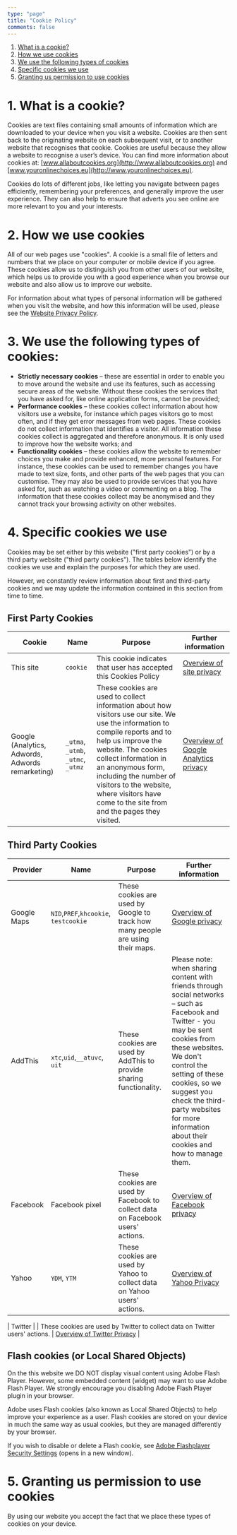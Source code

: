 ```yaml
---
type: "page"
title: "Cookie Policy"
comments: false
---
```


1. [What is a cookie?](#1-what-is-a-cookie)
2. [How we use cookies](#2-how-we-use-cookies)
3. [We use the following types of cookies](#3-we-use-the-following-types-of-cookies)
4. [Specific cookies we use](#4-specific-cookies-we-use)
5. [Granting us permission to use cookies](#5-granting-us-permission-to-use-cookies)
 

# 1.  What is a cookie?
Cookies are text files containing small amounts of information which are downloaded to your device when you visit a website. Cookies are then sent back to the originating website on each subsequent visit, or to another website that recognises that cookie. Cookies are useful because they allow a website to recognise a user’s device. You can find more information about cookies at: [www.allaboutcookies.org](http://www.allaboutcookies.org) and [www.youronlinechoices.eu](http://www.youronlinechoices.eu).

Cookies do lots of different jobs, like letting you navigate between pages efficiently, remembering your preferences, and generally improve the user experience. They can also help to ensure that adverts you see online are more relevant to you and your interests.

 

# 2.  How we use cookies
All of our web pages use "cookies". A cookie is a small file of letters and numbers that we place on your computer or mobile device if you agree. These cookies allow us to distinguish you from other users of our website, which helps us to provide you with a good experience when you browse our website and also allow us to improve our website.

For information about what types of personal information will be gathered when you visit the website, and how this information will be used, please see the [Website Privacy Policy](/legal/privacy).

 
# 3.  We use the following types of cookies:

* **Strictly necessary cookies** – these are essential in order to enable you to move around the website and use its features, such as accessing secure areas of the website. Without these cookies the services that you have asked for, like online application forms, cannot be provided;
* **Performance cookies** – these cookies collect information about how visitors use a website, for instance which pages visitors go to most often, and if they get error messages from web pages. These cookies do not collect information that identifies a visitor. All information these cookies collect is aggregated and therefore anonymous. It is only used to improve how the website works; and
* **Functionality cookies** – these cookies allow the website to remember choices you make and provide enhanced, more personal features. For instance, these cookies can be used to remember changes you have made to text size, fonts, and other parts of the web pages that you can customise. They may also be used to provide services that you have asked for, such as watching a video or commenting on a blog. The information that these cookies collect may be anonymised and they cannot track your browsing activity on other websites.
 

# 4.  Specific cookies we use
Cookies may be set either by this website ("first party cookies") or by a third party website ("third party cookies"). The tables below identify the cookies we use and explain the purposes for which they are used.

However, we constantly review information about first and third-party cookies and we may update the information contained in this section from time to time.

## First Party Cookies

| Cookie | Name | Purpose | Further information |
|--------|------|---------|---------------------|
| This site | `cookie` | This cookie indicates that user has accepted this Cookies Policy | [Overview of site privacy](/legal/privacy)
| Google (Analytics, Adwords, Adwords remarketing) | `_utma`, `_utmb`, `_utmc`, `_utmz` | These cookies are used to collect information about how visitors use our site. We use the information to compile reports and to help us improve the website. The cookies collect information in an anonymous form, including the number of visitors to the website, where visitors have come to the site from and the pages they visited.  | [Overview of Google Analytics privacy](https://support.google.com/analytics/answer/6004245?hl=en) |


## Third Party Cookies

| Provider | Name | Purpose | Further information |
|----------|------|---------|---------------------|
|Google Maps | `NID`,`PREF`,`khcookie`, `testcookie` | These cookies are used by Google to track how many people are using their maps. | [Overview of Google privacy](http://www.google.com/intl/en_uk/policies/privacy/) |
| AddThis | `xtc`,`uid`,`__atuvc`, `uit` | These cookies are used by AddThis to provide sharing functionality. | Please note: when sharing content with friends through social networks – such as Facebook and Twitter - you may be sent cookies from these websites. We don't control the setting of these cookies, so we suggest you check the third-party websites for more information about their cookies and how to manage them. | [Overview of AddThis privacy](http://www.addthis.com/privacy/privacy-policy) |
| Facebook | Facebook pixel | These cookies are used by Facebook to collect data on Facebook users' actions. | [Overview of Facebook privacy](https://en-gb.facebook.com/policy.php) |
| Yahoo  |  `YDM`, `YTM` | These cookies are used by Yahoo to collect data on Yahoo users' actions. | [Overview of Yahoo Privacy](https://policies.yahoo.com/us/en/yahoo/privacy/) |

| Twitter | | These cookies are used by Twitter to collect data on Twitter users' actions. | [Overview of Twitter Privacy](https://twitter.com/privacy?lang=en) |


## Flash cookies (or Local Shared Objects)

On the this website we DO NOT display visual content using Adobe Flash Player. However, some embedded content (widget) may want to use Adobe Flash Player. We strongly encourage you disabling Adobe Flash Player plugin in your browser.

Adobe uses Flash cookies (also known as Local Shared Objects) to help improve your experience as a user. Flash cookies are stored on your device in much the same way as usual cookies, but they are managed differently by your browser.

If you wish to disable or delete a Flash cookie, see [Adobe Flashplayer Security Settings](http://www.adobe.com/security/flashplayer/) (opens in a new window).
 

# 5.  Granting us permission to use cookies

By using our website you accept the fact that we place these types of cookies on your device.
